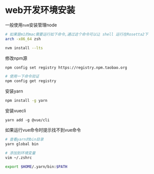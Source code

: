 # web开发环境安装

一般使用`nvm`安装管理node

```bash
# 如果是m1的mac需要运行如下命令,通过这个命令可以让 shell 运行在Rosetta2下
arch -x86_64 zsh

nvm install --lts
```

修改npm源

```bash
npm config set registry https://registry.npm.taobao.org

# 使用一下命令验证
npm config get registry
```

安装yarn

```bash
npm install -g yarn
```

安装vuecli

```
yarn add -g @vue/cli
```

如果运行vue命令时提示找不到vue命令

```bash
# 查看yarn的bin目录
yarn global bin

# 添加到环境变量
vim ~/.zshrc

export $HOME/.yarn/bin:$PATH
```
